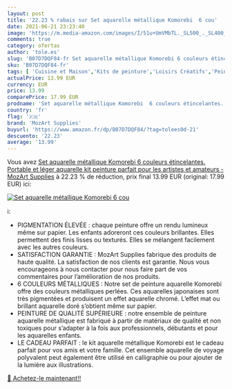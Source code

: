 ```yaml
---
layout: post
title: '22.23 % rabais sur Set aquarelle métallique Komorebi  6 cou'
date: 2021-06-21 23:23:40
image: 'https://m.media-amazon.com/images/I/51u+UmVMbTL._SL500_._SL400_.jpg'
comments: true
category: ofertas
author: 'tole.es'
slug: 'B07D7DQF84-fr Set aquarelle métallique Komorebi 6 couleurs étincelantes....'
sku: 'B07D7DQF84-fr'
tags: [ 'Cuisine et Maison','Kits de peinture','Loisirs Créatifs','Peinture','mozart supplies', ]
actualPrice: 13.99 EUR
currency: EUR
price: 13.99
comparePrice: 17.99 EUR
prodname: 'Set aquarelle métallique Komorebi  6 couleurs étincelantes. Portable et léger aquarelle kit peinture  parfait pour les artistes et amateurs - MozArt Supplies'
country: 'fr'
flag: '🇫🇷'
brand: 'MozArt Supplies'
buyurl: 'https://www.amazon.fr/dp/B07D7DQF84/?tag=tolees0d-21'
descuento: '22.23'
average: '13.99'
---
```


Vous avez [Set aquarelle métallique Komorebi  6 couleurs étincelantes. Portable et léger aquarelle kit peinture  parfait pour les artistes et amateurs - MozArt Supplies](https://www.amazon.fr/dp/B07D7DQF84/?tag=tolees0d-21)  à  22.23 % de réduction, prix final  13.99 EUR (original: 17.99 EUR) ici:

[![Set aquarelle métallique Komorebi  6 cou](https://m.media-amazon.com/images/I/51u+UmVMbTL._SL500_._SL400_.jpg)](https://www.amazon.fr/dp/B07D7DQF84/?tag=tolees0d-21)

ℹ️:

- PIGMENTATION ÉLEVÉE : chaque peinture offre un rendu lumineux même sur papier. Les enfants adoreront ces couleurs brillantes. Elles permettent des finis lisses ou texturés. Elles se mélangent facilement avec les autres couleurs.
- SATISFACTION GARANTIE : MozArt Supplies fabrique des produits de haute qualité. La satisfaction de nos clients est garantie. Nous vous encourageons à nous contacter pour nous faire part de vos commentaires pour l’amélioration de nos produits.
- 6 COULEURS MÉTALLIQUES : Notre set de peinture aquarelle Komorebi offre des couleurs métalliques perlées. Ces aquarelles japonaises sont très pigmentées et produisent un effet aquarelle chromé. L’effet mat ou brillant aquarelle doré s’obtient même sur papier.
- PEINTURE DE QUALITÉ SUPÉRIEURE : notre ensemble de peinture aquarelle métallique est fabriqué à partir de matériaux de qualité et non toxiques pour s’adapter à la fois aux professionnels, débutants et pour les aquarelles enfants.
- LE CADEAU PARFAIT : le kit aquarelle métallique Komorebi est le cadeau parfait pour vos amis et votre famille. Cet ensemble aquarelle de voyage polyvalent peut également être utilisé en calligraphie ou pour ajouter de la lumière aux illustrations.

[🛒 Achetez-le maintenant!!](https://www.amazon.fr/dp/B07D7DQF84/?tag=tolees0d-21)
